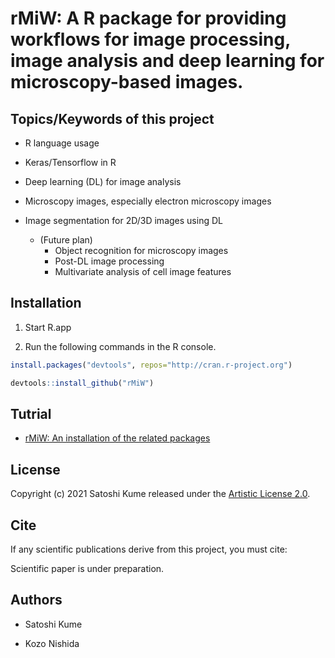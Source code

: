 # rMiW: A R package for providing workflows for image processing, image analysis and deep learning for microscopy-based images.

## Topics/Keywords of this project
- R language usage
- Keras/Tensorflow in R
- Deep learning (DL) for image analysis
- Microscopy images, especially electron microscopy images
- Image segmentation for 2D/3D  images using DL

  - (Future plan)
    - Object recognition for microscopy images
    - Post-DL image processing
    - Multivariate analysis of cell image features

## Installation

1. Start R.app

2. Run the following commands in the R console.

```r
install.packages("devtools", repos="http://cran.r-project.org")

devtools::install_github("rMiW")

```

## Tutrial

- [rMiW: An installation of the related packages](https://kumes.github.io/rMiW/vignettes/rMiW_installation.html)


## License

Copyright (c) 2021 Satoshi Kume released under the [Artistic License 2.0](http://www.perlfoundation.org/artistic_license_2_0).

## Cite

If any scientific publications derive from this project, you must cite:

Scientific paper is under preparation.

## Authors

- Satoshi Kume

- Kozo Nishida

